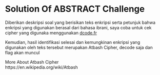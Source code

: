 # Solution Of ABSTRACT Challenge

<p> Diberikan deskripsi soal yang berisikan teks enkripsi serta petunjuk bahwa enkripsi yang digunakan berasal dari bahasa ibrani, saya coba untuk cek cipher yang digunaka menggunakan <a href="https://www.dcode.fr/cipher-identifier">dcode.fr</a></p>
<p> Kemudian, hasil identifikasi selesai dan kemungkinan enkripsi yang digunakan oleh teks tersebut merupakan Atbash Cipher, decode saja dan flag akan muncul </p>

<p> More About Atbash Cipher <br> https://en.wikipedia.org/wiki/Atbash </br></p>
